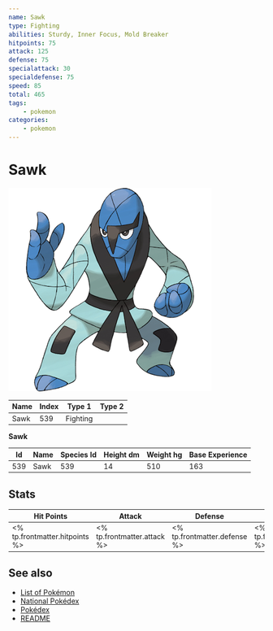```yaml
---
name: Sawk
type: Fighting
abilities: Sturdy, Inner Focus, Mold Breaker
hitpoints: 75
attack: 125
defense: 75
specialattack: 30
specialdefense: 75
speed: 85
total: 465
tags:
    - pokemon
categories:
    - pokemon
---
```


# Sawk


![Sawk](images/539.png)

| **Name** | **Index** | **Type 1** | **Type 2** |
|----|----|----|----|
| Sawk | 539 | Fighting  |  |

**Sawk** 




| **Id** | **Name** | **Species Id** | **Height dm** | **Weight hg** | **Base Experience** |
|--------|----------|----------------|------------|------------|---------------------|
| 539 | Sawk | 539 | 14 | 510 | 163 |



## Stats

| **Hit Points** | **Attack** | **Defense** | **Special Attack** | **Special Defense** | **Speed** | **Total** |
|----------------|------------|-------------|--------------------|---------------------|-----------|-----------|
| <% tp.frontmatter.hitpoints %> | <% tp.frontmatter.attack %> | <% tp.frontmatter.defense %> | <% tp.frontmatter.specialattack %> | <% tp.frontmatter.specialdefense %> | <% tp.frontmatter.speed %> | <% tp.frontmatter.total %> |

## See also

- [List of Pokémon](../pokemon.md)
- [National Pokédex](../national_pokedex.md)
- [Pokédex](../pokedex.md)
- [README](../README.md)
